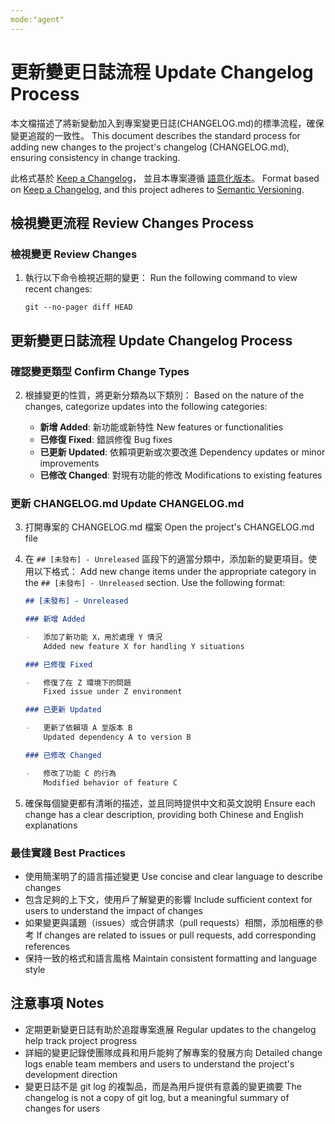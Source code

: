```yaml
---
mode:"agent"
---
```


# 更新變更日誌流程 Update Changelog Process

本文檔描述了將新變動加入到專案變更日誌(CHANGELOG.md)的標準流程，確保變更追蹤的一致性。
This document describes the standard process for adding new changes to the project's changelog (CHANGELOG.md), ensuring consistency in change tracking.

此格式基於 [Keep a Changelog](https://keepachangelog.com/zh-TW/1.0.0/)，
並且本專案遵循 [語意化版本](https://semver.org/lang/zh-TW/)。
Format based on [Keep a Changelog](https://keepachangelog.com/en/1.0.0/),
and this project adheres to [Semantic Versioning](https://semver.org/spec/v2.0.0.html).

## 檢視變更流程 Review Changes Process

### 檢視變更 Review Changes

1. 執行以下命令檢視近期的變更：
   Run the following command to view recent changes:

    ```
    git --no-pager diff HEAD
    ```

## 更新變更日誌流程 Update Changelog Process

### 確認變更類型 Confirm Change Types

2. 根據變更的性質，將更新分類為以下類別：
   Based on the nature of the changes, categorize updates into the following categories:

    - **新增 Added**: 新功能或新特性
      New features or functionalities
    - **已修復 Fixed**: 錯誤修復
      Bug fixes
    - **已更新 Updated**: 依賴項更新或次要改進
      Dependency updates or minor improvements
    - **已修改 Changed**: 對現有功能的修改
      Modifications to existing features

### 更新 CHANGELOG.md Update CHANGELOG.md

3. 打開專案的 CHANGELOG.md 檔案
   Open the project's CHANGELOG.md file

4. 在 `## [未發布] - Unreleased` 區段下的適當分類中，添加新的變更項目。使用以下格式：
   Add new change items under the appropriate category in the `## [未發布] - Unreleased` section. Use the following format:

    ```markdown
    ## [未發布] - Unreleased

    ### 新增 Added

    -   添加了新功能 X，用於處理 Y 情況
        Added new feature X for handling Y situations

    ### 已修復 Fixed

    -   修復了在 Z 環境下的問題
        Fixed issue under Z environment

    ### 已更新 Updated

    -   更新了依賴項 A 至版本 B
        Updated dependency A to version B

    ### 已修改 Changed

    -   修改了功能 C 的行為
        Modified behavior of feature C
    ```

5. 確保每個變更都有清晰的描述，並且同時提供中文和英文說明
   Ensure each change has a clear description, providing both Chinese and English explanations

### 最佳實踐 Best Practices

-   使用簡潔明了的語言描述變更
    Use concise and clear language to describe changes
-   包含足夠的上下文，使用戶了解變更的影響
    Include sufficient context for users to understand the impact of changes
-   如果變更與議題（issues）或合併請求（pull requests）相關，添加相應的參考
    If changes are related to issues or pull requests, add corresponding references
-   保持一致的格式和語言風格
    Maintain consistent formatting and language style

## 注意事項 Notes

-   定期更新變更日誌有助於追蹤專案進展
    Regular updates to the changelog help track project progress
-   詳細的變更記錄使團隊成員和用戶能夠了解專案的發展方向
    Detailed change logs enable team members and users to understand the project's development direction
-   變更日誌不是 git log 的複製品，而是為用戶提供有意義的變更摘要
    The changelog is not a copy of git log, but a meaningful summary of changes for users
